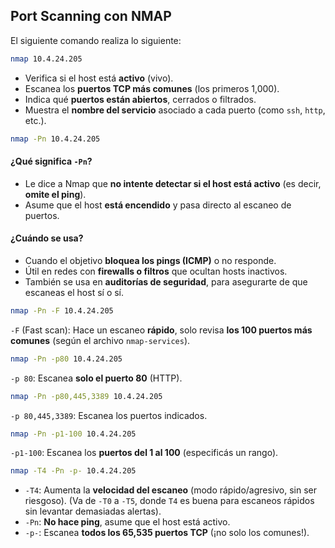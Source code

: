 ## Port Scanning con NMAP

El siguiente comando realiza lo siguiente:

```bash
nmap 10.4.24.205
```

- Verifica si el host está **activo** (vivo).
- Escanea los **puertos TCP más comunes** (los primeros 1,000).
- Indica qué **puertos están abiertos**, cerrados o filtrados.
- Muestra el **nombre del servicio** asociado a cada puerto (como `ssh`, `http`, etc.).

```bash
nmap -Pn 10.4.24.205
```

#### ¿Qué significa `-Pn`?

- Le dice a Nmap que **no intente detectar si el host está activo** (es decir, **omite el ping**).
- Asume que el host **está encendido** y pasa directo al escaneo de puertos.
#### ¿Cuándo se usa?

- Cuando el objetivo **bloquea los pings (ICMP)** o no responde.
- Útil en redes con **firewalls o filtros** que ocultan hosts inactivos.
- También se usa en **auditorías de seguridad**, para asegurarte de que escaneas el host sí o sí.

```bash
nmap -Pn -F 10.4.24.205
```

`-F` (Fast scan):  Hace un escaneo **rápido**, solo revisa **los 100 puertos más comunes** (según el archivo `nmap-services`).

```bash
nmap -Pn -p80 10.4.24.205
```

`-p 80`:   Escanea **solo el puerto 80** (HTTP).

```bash
nmap -Pn -p80,445,3389 10.4.24.205
```
  
`-p 80,445,3389`:   Escanea los puertos indicados.

```bash
nmap -Pn -p1-100 10.4.24.205
```

`-p1-100`:  Escanea los **puertos del 1 al 100** (especificás un rango).

```bash
nmap -T4 -Pn -p- 10.4.24.205
```

- `-T4`:  Aumenta la **velocidad del escaneo** (modo rápido/agresivo, sin ser riesgoso).  (Va de `-T0` a `-T5`, donde `T4` es buena para escaneos rápidos sin levantar demasiadas alertas).
- `-Pn`:  **No hace ping**, asume que el host está activo.
- `-p-`:   Escanea **todos los 65,535 puertos TCP** (¡no solo los comunes!).